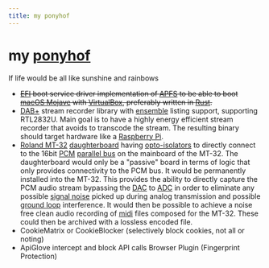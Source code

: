 ```yaml
---
title: my ponyhof
---
```


# my [ponyhof][wiktionary]
If life would be all like sunshine and rainbows

* ~~[EFI][uefi] boot service driver implementation of [APFS][apfs] to be able to boot [macOS Mojave][mojave] with [VirtualBox][vbox], preferably written in [Rust][rust].~~
* [DAB+][dabp] stream recorder library with [ensemble][mux] listing support, supporting RTL2832U. Main goal is to have a highly energy efficient stream recorder that avoids to transcode the stream. The resulting binary should target hardware like a [Raspberry Pi][berrypie].
* [Roland MT-32][mt32] [daughterboard][daughterboard] having [opto-isolators][optoisolator] to directly connect to the 16bit [PCM][pcm] [parallel bus][parallelcom] on the mainboard of the MT-32. The daughterboard would only be a "passive" board in terms of logic that only provides connectivity to the PCM bus. It would be permanently installed into the MT-32. This provides the ability to directly capture the PCM audio stream bypassing the [DAC][dac] to [ADC][adc] in order to eliminate any possible [signal noise][signalnoise] picked up during analog transmission and possible [ground loop][groundloop] interference. It would then be possible to achieve a noise free clean audio recording of [midi][midi] files composed for the MT-32. These could then be archived with a lossless encoded file.
* CookieMatrix or CookieBlocker (selectively block cookies, not all or noting)
* ApiGlove intercept and block API calls Browser Plugin (Fingerprint Protection)

[wiktionary]: //de.wiktionary.org/wiki/das_Leben_ist_kein_Ponyhof#%C3%9Cbersetzungen 
[rust]: //www.rust-lang.org/
[apfs]: //developer.apple.com/support/apple-file-system/Apple-File-System-Reference.pdf
[vbox]: //www.virtualbox.org/
[uefi]: //wiki.osdev.org/UEFI
[mojave]: //en.wikipedia.org/wiki/MacOS_Mojave
[dabp]: //en.wikipedia.org/wiki/Digital_audio_broadcasting#DAB+
[heaac]: //en.wikipedia.org/wiki/High-Efficiency_Advanced_Audio_Coding
[mux]: //en.wikipedia.org/wiki/Multiplexing#Digital_broadcasting
[berrypie]: //en.wikipedia.org/wiki/Raspberry_Pi
[pcm]: //en.wikipedia.org/wiki/Pulse-code_modulation
[daughterboard]: //en.wikipedia.org/wiki/Expansion_card#Daughterboard
[optoisolator]: //en.wikipedia.org/wiki/Opto-isolator
[mt32]: //en.wikipedia.org/wiki/Roland_MT-32
[dac]: //en.wikipedia.org/wiki/Digital-to-analog_converter
[adc]: //en.wikipedia.org/wiki/Analog-to-digital_converter
[groundloop]: //en.wikipedia.org/wiki/Ground_loop_(electricity)
[parallelcom]: //en.wikipedia.org/wiki/Parallel_communication
[signalnoise]: //en.wikipedia.org/wiki/Noise_(electronics)
[midi]: //en.wikipedia.org/wiki/MIDI
